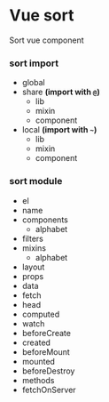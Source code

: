 # Vue sort

Sort vue component

### sort import

-   global
-   share **(import with `@`)**
    -   lib
    -   mixin
    -   component
-   local **(import with `~`)**
    -   lib
    -   mixin
    -   component

### sort module

-   el
-   name
-   components
    -   alphabet
-   filters
-   mixins
    -   alphabet
-   layout
-   props
-   data
-   fetch
-   head
-   computed
-   watch
-   beforeCreate
-   created
-   beforeMount
-   mounted
-   beforeDestroy
-   methods
-   fetchOnServer
